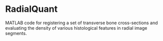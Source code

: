 # RadialQuant
MATLAB code for registering a set of transverse bone cross-sections and evaluating the density of various histological features in radial image segments.
